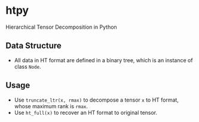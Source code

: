# htpy
Hierarchical Tensor Decomposition in Python

## Data Structure
- All data in HT format are defined in a binary tree, which is an instance of class `Node`.

## Usage
- Use `truncate_ltr(x, rmax)` to decompose a tensor `x` to HT format, whose maximum rank is `rmax`.
- Use `ht_full(x)` to recover an HT format to original tensor.
